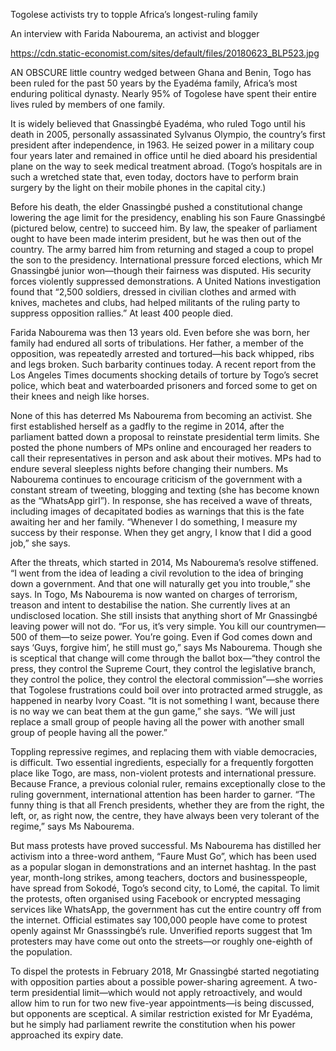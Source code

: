 Togolese activists try to topple Africa’s longest-ruling family

An interview with Farida Nabourema, an activist and blogger

https://cdn.static-economist.com/sites/default/files/20180623_BLP523.jpg

AN OBSCURE little country wedged between Ghana and Benin, Togo has been ruled for the past 50 years by the Eyadéma family, Africa’s most enduring political dynasty. Nearly 95% of Togolese have spent their entire lives ruled by members of one family.

It is widely believed that Gnassingbé Eyadéma, who ruled Togo until his death in 2005, personally assassinated Sylvanus Olympio, the country’s first president after independence, in 1963. He seized power in a military coup four years later and remained in office until he died aboard his presidential plane on the way to seek medical treatment abroad. (Togo’s hospitals are in such a wretched state that, even today, doctors have to perform brain surgery by the light on their mobile phones in the capital city.)

Before his death, the elder Gnassingbé pushed a constitutional change lowering the age limit for the presidency, enabling his son Faure Gnassingbé (pictured below, centre) to succeed him. By law, the speaker of parliament ought to have been made interim president, but he was then out of the country. The army barred him from returning and staged a coup to propel the son to the presidency. International pressure forced elections, which Mr Gnassingbé junior won—though their fairness was disputed. His security forces violently suppressed demonstrations. A United Nations investigation found that “2,500 soldiers, dressed in civilian clothes and armed with knives, machetes and clubs, had helped militants of the ruling party to suppress opposition rallies.” At least 400 people died.

Farida Nabourema was then 13 years old. Even before she was born, her family had endured all sorts of tribulations. Her father, a member of the opposition, was repeatedly arrested and tortured—his back whipped, ribs and legs broken. Such barbarity continues today. A recent report from the Los Angeles Times documents shocking details of torture by Togo’s secret police, which beat and waterboarded prisoners and forced some to get on their knees and neigh like horses.

None of this has deterred Ms Nabourema from becoming an activist. She first established herself as a gadfly to the regime in 2014, after the parliament batted down a proposal to reinstate presidential term limits. She posted the phone numbers of MPs online and encouraged her readers to call their representatives in person and ask about their motives. MPs had to endure several sleepless nights before changing their numbers. Ms Nabourema continues to encourage criticism of the government with a constant stream of tweeting, blogging and texting (she has become known as the “WhatsApp girl”). In response, she has received a wave of threats, including images of decapitated bodies as warnings that this is the fate awaiting her and her family. “Whenever I do something, I measure my success by their response. When they get angry, I know that I did a good job,” she says. 

After the threats, which started in 2014, Ms Nabourema’s resolve stiffened. “I went from the idea of leading a civil revolution to the idea of bringing down a government. And that one will naturally get you into trouble,” she says. In Togo, Ms Nabourema is now wanted on charges of terrorism, treason and intent to destabilise the nation. She currently lives at an undisclosed location. She still insists that anything short of Mr Gnassingbé leaving power will not do. “For us, it’s very simple. You kill our countrymen—500 of them—to seize power. You’re going. Even if God comes down and says ‘Guys, forgive him’, he still must go,” says Ms Nabourema. Though she is sceptical that change will come through the ballot box—“they control the press, they control the Supreme Court, they control the legislative branch, they control the police, they control the electoral commission”—she worries that Togolese frustrations could boil over into protracted armed struggle, as happened in nearby Ivory Coast. “It is not something I want, because there is no way we can beat them at the gun game,” she says. “We will just replace a small group of people having all the power with another small group of people having all the power.”

Toppling repressive regimes, and replacing them with viable democracies, is difficult. Two essential ingredients, especially for a frequently forgotten place like Togo, are mass, non-violent protests and international pressure. Because France, a previous colonial ruler, remains exceptionally close to the ruling government, international attention has been harder to garner. “The funny thing is that all French presidents, whether they are from the right, the left, or, as right now, the centre, they have always been very tolerant of the regime,” says Ms Nabourema. 

But mass protests have proved successful. Ms Nabourema has distilled her activism into a three-word anthem, “Faure Must Go”, which has been used as a popular slogan in demonstrations and an internet hashtag. In the past year, month-long strikes, among teachers, doctors and businesspeople, have spread from Sokodé, Togo’s second city, to Lomé, the capital. To limit the protests, often organised using Facebook or encrypted messaging services like WhatsApp, the government has cut the entire country off from the internet. Official estimates say 100,000 people have come to protest openly against Mr Gnasssingbé’s rule. Unverified reports suggest that 1m protesters may have come out onto the streets—or roughly one-eighth of the population. 

To dispel the protests in February 2018, Mr Gnassingbé started negotiating with opposition parties about a possible power-sharing agreement. A two-term presidential limit—which would not apply retroactively, and would allow him to run for two new five-year appointments—is being discussed, but opponents are sceptical. A similar restriction existed for Mr Eyadéma, but he simply had parliament rewrite the constitution when his power approached its expiry date.
